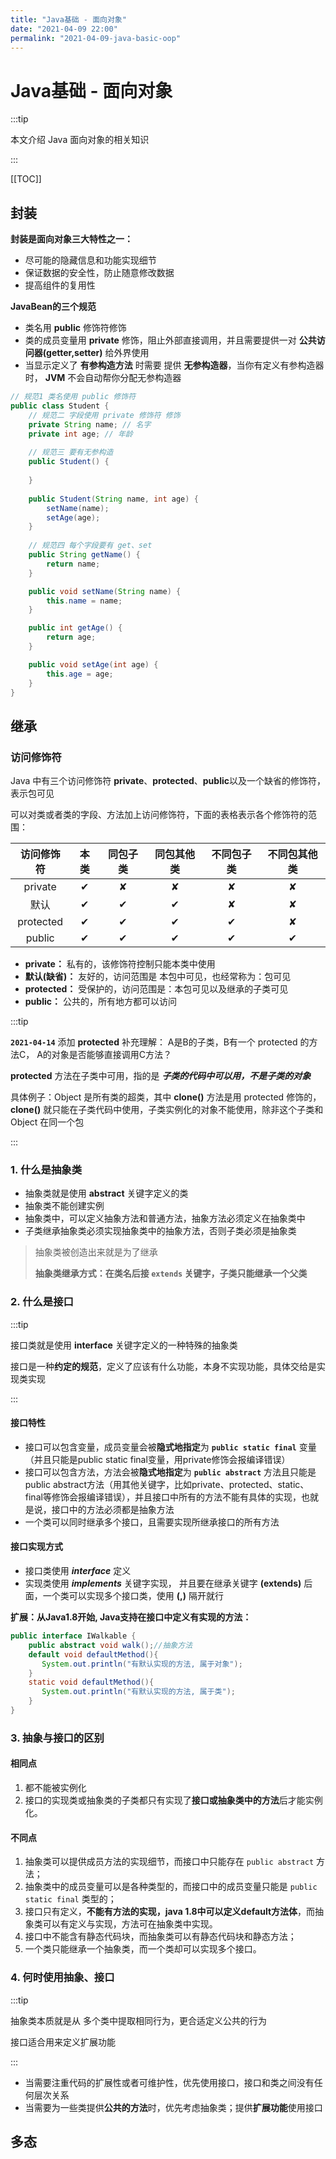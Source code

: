 ```yaml
---
title: "Java基础 - 面向对象"
date: "2021-04-09 22:00"
permalink: "2021-04-09-java-basic-oop"
---
```


# Java基础 - 面向对象

:::tip

本文介绍 Java 面向对象的相关知识

:::

[[TOC]]

## 封装

**封装是面向对象三大特性之一：**

- 尽可能的隐藏信息和功能实现细节
- 保证数据的安全性，防止随意修改数据
- 提高组件的复用性

**JavaBean的三个规范**

- 类名用 **public** 修饰符修饰
- 类的成员变量用 **private** 修饰，阻止外部直接调用，并且需要提供一对 **公共访问器(getter,setter)** 给外界使用
- 当显示定义了 **有参构造方法** 时需要 提供 **无参构造器**，当你有定义有参构造器时， **JVM** 不会自动帮你分配无参构造器

```java
// 规范1 类名使用 public 修饰符
public class Student {
    // 规范二 字段使用 private 修饰符 修饰
    private String name; // 名字
    private int age; // 年龄
	
    // 规范三 要有无参构造
    public Student() {
        
    }
    
    public Student(String name, int age) {
        setName(name);
        setAge(age);
    }
    
    // 规范四 每个字段要有 get、set
    public String getName() {
        return name;
    }

    public void setName(String name) {
        this.name = name;
    }

    public int getAge() {
        return age;
    }

    public void setAge(int age) {
        this.age = age;
    }
}
```



## 继承

### 访问修饰符

Java 中有三个访问修饰符 **private**、**protected**、**public**以及一个缺省的修饰符，表示包可见

可以对类或者类的字段、方法加上访问修饰符，下面的表格表示各个修饰符的范围：

| 访问修饰符 | 本类 | 同包子类 | 同包其他类 | 不同包子类 | 不同包其他类 |
| :--------: | :--: | :------: | :--------: | :--------: | :----------: |
|  private   |  ✔   |    ✘     |     ✘      |     ✘      |      ✘       |
|    默认    |  ✔   |    ✔     |     ✔      |     ✘      |      ✘       |
| protected  |  ✔   |    ✔     |     ✔      |     ✔      |      ✘       |
|   public   |  ✔   |    ✔     |     ✔      |     ✔      |      ✔       |

- **private：** 私有的，该修饰符控制只能本类中使用
- **默认(缺省)：** 友好的，访问范围是 本包中可见，也经常称为：包可见
- **protected：** 受保护的，访问范围是：本包可见以及继承的子类可见
- **public：** 公共的，所有地方都可以访问

:::tip

**`2021-04-14`** 添加 **protected** 补充理解： A是B的子类，B有一个 protected 的方法C， A的对象是否能够直接调用C方法？

**protected** 方法在子类中可用，指的是 ***子类的代码中可以用，不是子类的对象***

具体例子：Object 是所有类的超类，其中 **clone()** 方法是用 protected 修饰的，**clone()** 就只能在子类代码中使用，子类实例化的对象不能使用，除非这个子类和 Object 在同一个包

:::

### 1. 什么是抽象类

- 抽象类就是使用 **abstract**  关键字定义的类
- 抽象类不能创建实例
- 抽象类中，可以定义抽象方法和普通方法，抽象方法必须定义在抽象类中
- 子类继承抽象类必须实现抽象类中的抽象方法，否则子类必须是抽象类

> 抽象类被创造出来就是为了继承
>
> **抽象类继承方式：在类名后接 `extends` 关键字，子类只能继承一个父类**

### 2. 什么是接口

:::tip

接口类就是使用 **interface** 关键字定义的一种特殊的抽象类

接口是一种**约定的规范**，定义了应该有什么功能，本身不实现功能，具体交给是实现类实现

:::

#### 接口特性
- 接口可以包含变量，成员变量会被**隐式地指定**为 **`public static final`** 变量（并且只能是public static final变量，用private修饰会报编译错误）
- 接口可以包含方法，方法会被**隐式地指定**为 **`public abstract`** 方法且只能是public abstract方法（用其他关键字，比如private、protected、static、 final等修饰会报编译错误），并且接口中所有的方法不能有具体的实现，也就是说，接口中的方法必须都是抽象方法
- 一个类可以同时继承多个接口，且需要实现所继承接口的所有方法

#### 接口实现方式
- 接口类使用 ***interface*** 定义
- 实现类使用 ***implements*** 关键字实现， 并且要在继承关键字 **(extends)** 后面，一个类可以实现多个接口类，使用 **(,)**  隔开就行

**扩展：从Java1.8开始, Java支持在接口中定义有实现的方法：**

```java
public interface IWalkable {
	public abstract void walk();//抽象方法
    default void defaultMethod(){
       System.out.println("有默认实现的方法, 属于对象");
    }
    static void defaultMethod(){
       System.out.println("有默认实现的方法, 属于类");
    }
}
```

### 3. 抽象与接口的区别

#### 相同点
1. 都不能被实例化
2. 接口的实现类或抽象类的子类都只有实现了**接口或抽象类中的方法**后才能实例化。
#### 不同点

1. 抽象类可以提供成员方法的实现细节，而接口中只能存在 `public abstract`  方法；
2. 抽象类中的成员变量可以是各种类型的，而接口中的成员变量只能是 `public static final` 类型的；
3. 接口只有定义，**不能有方法的实现，java 1.8中可以定义default方法体**，而抽象类可以有定义与实现，方法可在抽象类中实现。
4. 接口中不能含有静态代码块，而抽象类可以有静态代码块和静态方法；
5. 一个类只能继承一个抽象类，而一个类却可以实现多个接口。

### 4. 何时使用抽象、接口

:::tip

抽象类本质就是从 多个类中提取相同行为，更合适定义公共的行为

接口适合用来定义扩展功能

:::

- 当需要注重代码的扩展性或者可维护性，优先使用接口，接口和类之间没有任何层次关系
- 当需要为一些类提供**公共的方法**时，优先考虑抽象类；提供**扩展功能**使用接口



## 多态

